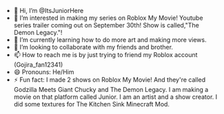 - 👋 Hi, I’m @ItsJuniorHere
- 👀 I’m interested in making my series on Roblox My Movie! Youtube series trailer coming out on September 30th! Show is called,"The Demon Legacy."!
- 🌱 I’m currently learning how to do more art and making more views.
- 💞️ I’m looking to collaborate with my friends and brother.
- 📫 How to reach me is by just trying to friend my Roblox account (Gojira_fan12341)
- 😄 Pronouns: He/Him
- ⚡ Fun fact: I made 2 shows on Roblox My Movie! And they're called Godzilla Meets Giant Chucky and The Demon Legacy. I am making a movie on that platform called Junior. I am an artist and a show creator. I did some textures for The Kitchen Sink Minecraft Mod.

<!---
ItsJuniorHere/ItsJuniorHere is a ✨ special ✨ repository because its `README.md` (this file) appears on your GitHub profile.
You can click the Preview link to take a look at your changes.
--->
